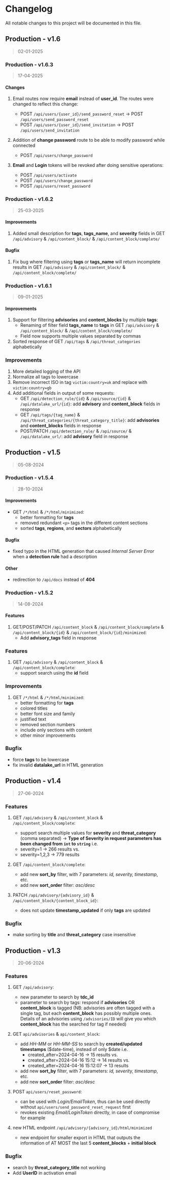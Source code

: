 # Changelog

All notable changes to this project will be documented in this file.

## Production - v1.6
> 02-01-2025

### Production - v1.6.3
> 17-04-2025

#### Changes

1. Email routes now require **email** instead of **user_id**. The routes were changed to reflect this change:
    - POST `/api/users/{user_id}/send_password_reset` → POST `/api/users/send_password_reset`
    - POST `/api/users/{user_id}/send_invitation` → POST `/api/users/send_invitation`
	
2. Addition of **change password** route to be able to modify password while connected
	- POST `/api/users/change_password`
	
3. **Email** and **Login** tokens will be revoked after doing sensitive operations:
	- POST `/api/users/activate`
    - POST `/api/users/change_password` 
    - POST `/api/users/reset_password` 

### Production - v1.6.2
> 25-03-2025

#### Improvements

1. Added small description for **tags**, **tags_name**, and **severity** fields in GET `/api/advisory` & `/api/content_block/` & `/api/content_block/complete/` 

#### Bugfix

1. Fix bug where filtering using **tags** or **tags_name** will return incomplete results in GET `/api/advisory` & `/api/content_block/` & `/api/content_block/complete/` 

### Production - v1.6.1
> 09-01-2025

#### Improvements

1. Support for filtering **advisories** and **content_blocks** by multiple **tags**:
    - Renaming of filter field **tags_name** to **tags** in GET `/api/advisory` & `/api/content_block/` & `/api/content_block/complete/` 
    - Field now supports multiple values separated by commas
2. Sorted response of GET `/api/tags` & `/api/threat_categories` alphabetically

### Improvements

1. More detailed logging of the API
2. Normalize all tags to lowercase
3. Remove incorrect ISO in tag `victim:country=uk` and replace with `victim:country=gb`
4. Add additional fields in output of some requests:
    - GET `/api/detection_rule/{id}` & `/api/source/{id}` & `/api/datalake_url/{id}`: add **advisory** and **content_block** fields in response
    -  GET `/api/tags/{tag_name}` & `/api/threat_categories/{threat_category_title}`: add **advisories** and **content_blocks** fields in response
    - POST/PATCH `/api/detection_rule/` & `/api/source/` & `/api/datalake_url/`: add **advisory** field in response

## Production - v1.5
> 05-08-2024

### Production - v1.5.4
> 28-10-2024

#### Improvements

- GET `/*/html` & `/*/html/minimized`: 
    - better formatting for **tags** 
    - removed redundant `<p>` tags in the different content sections
    - sorted **tags**, **regions**, and **sectors** alphabetically

#### Bugfix

- fixed typo in the HTML generation that caused *Internal Server Error* when a **detection rule** had a description

#### Other

- redirection to `/api/docs` instead of **404**

### Production - v1.5.2
> 14-08-2024

#### Features

1. GET/POST/PATCH `/api/content_block` & `/api/content_block/complete` & `/api/content_block/{id}` & `/api/content_block/{id}/minimized`:
    - Add **advisory_tags** field in response 

### Features

1. GET `/api/advisory` & `/api/content_block` & `/api/content_block/complete`:
    - support search using the **id** field 

### Improvements

1. GET `/*/html` & `/*/html/minimized`:
    - better formatting for **tags**
    - colored titles
    - better font size and family
    - justified text
    - removed section numbers
    - include only sections with content
    - other minor improvements

### Bugfix

- force **tags** to be lowercase
- fix invalid **datalake_url** in HTML generation


## Production - v1.4
> 27-06-2024

### Features

1. GET `/api/advisory` & `/api/content_block` & `/api/content_block/complete`:
    - support search multiple values for **severity** and **threat_category** (comma separated) -> **Type of Severity in request parameters has been changed from `int` to `string`**
    i.e.
    - severity=1 -> 266 results
    vs.
    - severity=1,2,3 -> 779 results

2. GET `/api/content_block/complete`:
    - add new **sort_by** filter, with 7 parameters: *id, severity, timestamp*, etc.
    - add new **sort_order** filter: *asc/desc*

3. PATCH `/api/advisory/{advisory_id}` & `/api/content_block/{content_block_id}`:
    - does not update **timestamp_updated** if only **tags** are updated

### Bugfix
- make sorting by **title** and **threat_category** case insensitive


## Production - v1.3
> 20-06-2024
    
### Features

1. GET `/api/advisory`:
    - new parameter to search by **tdc_id** 
    - parameter to search by tags: respond if **advisories** OR **content_block** is tagged (NB: advisories are often tagged with a single tag, but each **content_block** has possibly multiple ones. Details of an advisories using `/advisories/ID` will give you which **content_block** has the searched for tag if needed)

2. GET `api/advisories` & `api/content_block`:
    - add *HH-MM* or *HH-MM-SS* to search by **created/updated timestamps** ($date-time), instead of only $date
        i.e.
        - created_after=2024-04-16 -> 15 results
        vs. 
        - created_after=2024-04-16 15:12 -> 14 results
        vs. 
        - created_after=2024-04-16 15:12:07 -> 13 results
    - add new **sort_by** filter, with 7 parameters: *id, severity, timestamp*, etc.
    - add new **sort_order** filter: *asc/desc*

3. POST `api/users/reset_password`:
    - can be used with *Login/EmailToken*, thus can be used directly without `api/users/send_password_reset_request` first
    - revokes existing *Email/LoginToken* directly, in case of compromise for example

4. new HTML endpoint `/api/advisory/{​​​​​​​advisory_id}​​​​​​​/html/minimized`
    - new endpoint for smaller export in HTML that outputs the information of AT MOST the last 5 **content_blocks** + **initial block**


### Bugfix

- search by **threat_category_title** not working
- Add **UserID** in activation email